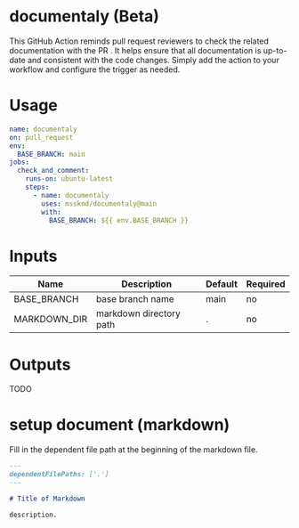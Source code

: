 # documentaly (Beta)

This GitHub Action reminds pull request reviewers to check the related
documentation with the PR . It helps ensure that all documentation is up-to-date
and consistent with the code changes. Simply add the action to your workflow and
configure the trigger as needed.

# Usage

```yaml
name: documentaly
on: pull_request
env:
  BASE_BRANCH: main
jobs:
  check_and_comment:
    runs-on: ubuntu-latest
    steps:
      - name: documentaly
        uses: mssknd/documentaly@main
        with:
          BASE_BRANCH: ${{ env.BASE_BRANCH }}
```

# Inputs

| Name         | Description             | Default | Required |
| ------------ | ----------------------- | ------- | -------- |
| BASE_BRANCH  | base branch name        | main    | no       |
| MARKDOWN_DIR | markdown directory path | .       | no       |

# Outputs

TODO

# setup document (markdown)

Fill in the dependent file path at the beginning of the markdown file.

```md
---
dependentFilePaths: ['.']
---

# Title of Markdown

description.
```
